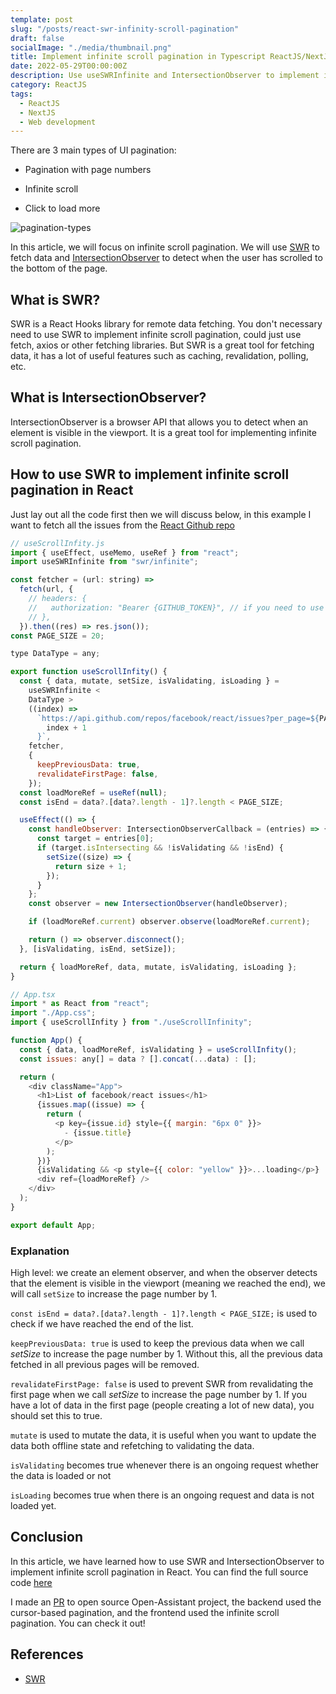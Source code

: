 ```yaml
---
template: post
slug: "/posts/react-swr-infinity-scroll-pagination"
draft: false
socialImage: "./media/thumbnail.png"
title: Implement infinite scroll pagination in Typescript ReactJS/NextJS hook
date: 2022-05-29T00:00:00Z
description: Use useSWRInfinite and IntersectionObserver to implement infinite scroll pagination in React
category: ReactJS
tags:
  - ReactJS
  - NextJS
  - Web development
---
```


There are 3 main types of UI pagination:

- Pagination with page numbers

- Infinite scroll

- Click to load more

![pagination-types](/media/types.png)

In this article, we will focus on infinite scroll pagination. We will use [SWR](https://swr.vercel.app/) to fetch data and [IntersectionObserver](https://developer.mozilla.org/en-US/docs/Web/API/Intersection_Observer_API) to detect when the user has scrolled to the bottom of the page.

## What is SWR?

SWR is a React Hooks library for remote data fetching. You don't necessary need to use SWR to implement infinite scroll pagination, could just use fetch, axios or other fetching libraries. But SWR is a great tool for fetching data, it has a lot of useful features such as caching, revalidation, polling, etc.

## What is IntersectionObserver?

IntersectionObserver is a browser API that allows you to detect when an element is visible in the viewport. It is a great tool for implementing infinite scroll pagination.

## How to use SWR to implement infinite scroll pagination in React

Just lay out all the code first then we will discuss below, in this example I want to fetch all the issues from the [React Github repo](https://github.com/facebook/react)

```javascript
// useScrollInfity.js
import { useEffect, useMemo, useRef } from "react";
import useSWRInfinite from "swr/infinite";

const fetcher = (url: string) =>
  fetch(url, {
    // headers: {
    //   authorization: "Bearer {GITHUB_TOKEN}", // if you need to use a token to bypass rate limit
    // },
  }).then((res) => res.json());
const PAGE_SIZE = 20;

type DataType = any;

export function useScrollInfity() {
  const { data, mutate, setSize, isValidating, isLoading } =
    useSWRInfinite <
    DataType >
    ((index) =>
      `https://api.github.com/repos/facebook/react/issues?per_page=${PAGE_SIZE}&page=${
        index + 1
      }`,
    fetcher,
    {
      keepPreviousData: true,
      revalidateFirstPage: false,
    });
  const loadMoreRef = useRef(null);
  const isEnd = data?.[data?.length - 1]?.length < PAGE_SIZE;

  useEffect(() => {
    const handleObserver: IntersectionObserverCallback = (entries) => {
      const target = entries[0];
      if (target.isIntersecting && !isValidating && !isEnd) {
        setSize((size) => {
          return size + 1;
        });
      }
    };
    const observer = new IntersectionObserver(handleObserver);

    if (loadMoreRef.current) observer.observe(loadMoreRef.current);

    return () => observer.disconnect();
  }, [isValidating, isEnd, setSize]);

  return { loadMoreRef, data, mutate, isValidating, isLoading };
}
```

```javascript
// App.tsx
import * as React from "react";
import "./App.css";
import { useScrollInfity } from "./useScrollInfinity";

function App() {
  const { data, loadMoreRef, isValidating } = useScrollInfity();
  const issues: any[] = data ? [].concat(...data) : [];

  return (
    <div className="App">
      <h1>List of facebook/react issues</h1>
      {issues.map((issue) => {
        return (
          <p key={issue.id} style={{ margin: "6px 0" }}>
            - {issue.title}
          </p>
        );
      })}
      {isValidating && <p style={{ color: "yellow" }}>...loading</p>}
      <div ref={loadMoreRef} />
    </div>
  );
}

export default App;
```

### Explanation

High level: we create an element observer, and when the observer detects that the element is visible in the viewport (meaning we reached the end), we will call `setSize` to increase the page number by 1.

`const isEnd = data?.[data?.length - 1]?.length < PAGE_SIZE;` is used to check if we have reached the end of the list.

`keepPreviousData: true` is used to keep the previous data when we call _setSize_ to increase the page number by 1. Without this, all the previous data fetched in all previous pages will be removed.

`revalidateFirstPage: false` is used to prevent SWR from revalidating the first page when we call _setSize_ to increase the page number by 1. If you have a lot of data in the first page (people creating a lot of new data), you should set this to true.

`mutate` is used to mutate the data, it is useful when you want to update the data both offline state and refetching to validating the data.

`isValidating` becomes true whenever there is an ongoing request whether the data is loaded or not

`isLoading` becomes true when there is an ongoing request and data is not loaded yet.

## Conclusion

In this article, we have learned how to use SWR and IntersectionObserver to implement infinite scroll pagination in React. You can find the full source code [here](https://codesandbox.io/p/sandbox/react-swr-usescrollinfity-useswrinfinite-bwg7kg)

I made an [PR](https://github.com/LAION-AI/Open-Assistant/pull/2860) to open source Open-Assistant project, the backend used the cursor-based pagination, and the frontend used the infinite scroll pagination. You can check it out!

## References

- [SWR](https://swr.vercel.app/)
